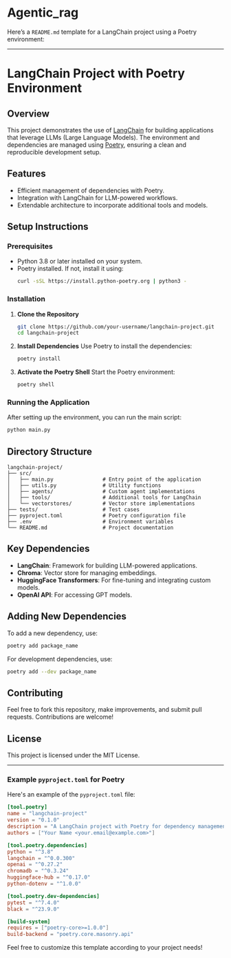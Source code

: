 # Agentic_rag

Here’s a `README.md` template for a LangChain project using a Poetry environment:

---

# LangChain Project with Poetry Environment

## Overview

This project demonstrates the use of [LangChain](https://github.com/hwchase17/langchain) for building applications that leverage LLMs (Large Language Models). The environment and dependencies are managed using [Poetry](https://python-poetry.org/), ensuring a clean and reproducible development setup.

## Features

- Efficient management of dependencies with Poetry.
- Integration with LangChain for LLM-powered workflows.
- Extendable architecture to incorporate additional tools and models.
  
## Setup Instructions

### Prerequisites

- Python 3.8 or later installed on your system.
- Poetry installed. If not, install it using:
  ```bash
  curl -sSL https://install.python-poetry.org | python3 -
  ```

### Installation

1. **Clone the Repository**
   ```bash
   git clone https://github.com/your-username/langchain-project.git
   cd langchain-project
   ```

2. **Install Dependencies**
   Use Poetry to install the dependencies:
   ```bash
   poetry install
   ```

3. **Activate the Poetry Shell**
   Start the Poetry environment:
   ```bash
   poetry shell
   ```


### Running the Application

After setting up the environment, you can run the main script:
```bash
python main.py
```



## Directory Structure

```
langchain-project/
├── src/
│   ├── main.py                # Entry point of the application
│   ├── utils.py               # Utility functions
│   ├── agents/                # Custom agent implementations
│   ├── tools/                 # Additional tools for LangChain
│   └── vectorstores/          # Vector store implementations
├── tests/                     # Test cases
├── pyproject.toml             # Poetry configuration file
├── .env                       # Environment variables
└── README.md                  # Project documentation
```

## Key Dependencies

- **LangChain**: Framework for building LLM-powered applications.
- **Chroma**: Vector store for managing embeddings.
- **HuggingFace Transformers**: For fine-tuning and integrating custom models.
- **OpenAI API**: For accessing GPT models.

## Adding New Dependencies

To add a new dependency, use:
```bash
poetry add package_name
```

For development dependencies, use:
```bash
poetry add --dev package_name
```

## Contributing

Feel free to fork this repository, make improvements, and submit pull requests. Contributions are welcome!

## License

This project is licensed under the MIT License.

---

### Example `pyproject.toml` for Poetry

Here's an example of the `pyproject.toml` file:

```toml
[tool.poetry]
name = "langchain-project"
version = "0.1.0"
description = "A LangChain project with Poetry for dependency management."
authors = ["Your Name <your.email@example.com>"]

[tool.poetry.dependencies]
python = "^3.8"
langchain = "^0.0.300"
openai = "^0.27.2"
chromadb = "^0.3.24"
huggingface-hub = "^0.17.0"
python-dotenv = "^1.0.0"

[tool.poetry.dev-dependencies]
pytest = "^7.4.0"
black = "^23.9.0"

[build-system]
requires = ["poetry-core>=1.0.0"]
build-backend = "poetry.core.masonry.api"
```

Feel free to customize this template according to your project needs!